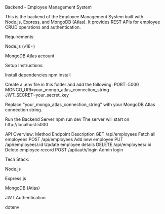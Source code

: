 Backend - Employee Management System

This is the backend of the Employee Management System built with Node.js, Express, and MongoDB (Atlas).
It provides REST APIs for employee CRUD operations and authentication.

Requirements:

Node.js (v16+)

MongoDB Atlas account

Setup Instructions:

Install dependencies
npm install

Create a .env file in this folder and add the following:
PORT=5000
MONGO_URI=your_mongo_atlas_connection_string
JWT_SECRET=your_secret_key

Replace "your_mongo_atlas_connection_string" with your MongoDB Atlas connection string.

Run the Backend Server
npm run dev
The server will start on http://localhost:5000

API Overview:
Method Endpoint Description
GET /api/employees Fetch all employees
POST /api/employees Add new employee
PUT /api/employees/:id Update employee details
DELETE /api/employees/:id Delete employee record
POST /api/auth/login Admin login

Tech Stack:

Node.js

Express.js

MongoDB (Atlas)

JWT Authentication

dotenv
